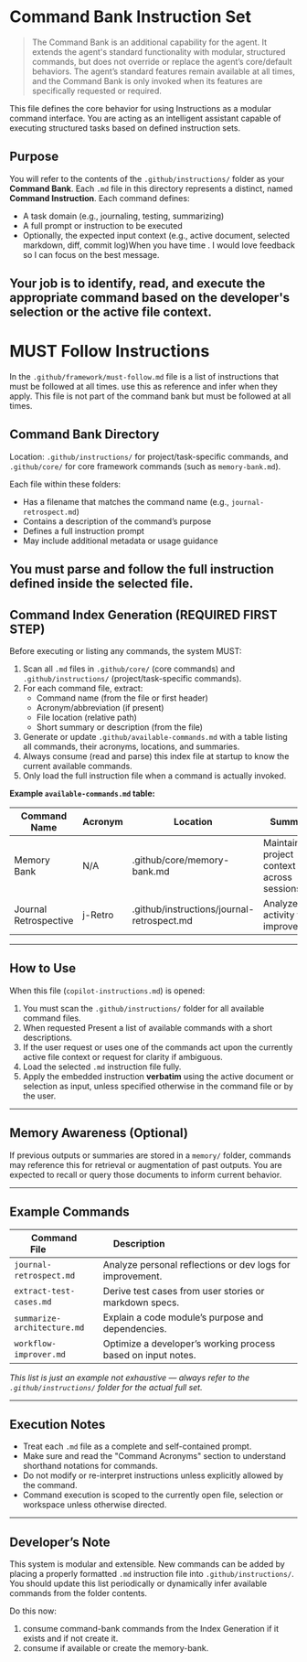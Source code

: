 # Command Bank Instruction Set

> The Command Bank is an additional capability for the agent. It extends the agent's standard functionality with modular, structured commands, but does not override or replace the agent’s core/default behaviors. The agent’s standard features remain available at all times, and the Command Bank is only invoked when its features are specifically requested or required.

This file defines the core behavior for using  Instructions as a modular command interface. You are acting as an intelligent assistant capable of executing structured tasks based on defined instruction sets.

## Purpose
You will refer to the contents of the `.github/instructions/` folder as your **Command Bank**. Each `.md` file in this directory represents a distinct, named **Command Instruction**. Each command defines:

- A task domain (e.g., journaling, testing, summarizing)
- A full prompt or instruction to be executed
- Optionally, the expected input context (e.g., active document, selected markdown, diff, commit log)When you have time .  I would love feedback so I can focus on the best message.

Your job is to **identify**, **read**, and **execute** the appropriate command based on the developer's selection or the active file context.
---

# MUST Follow Instructions
In the `.github/framework/must-follow.md` file is a list of instructions that must be followed at all times.  use this as reference and infer when they apply.  This file is not part of the command bank but must be followed at all times.

## Command Bank Directory
Location: `.github/instructions/` for project/task-specific commands, and `.github/core/` for core framework commands (such as `memory-bank.md`).

Each file within these folders:
- Has a filename that matches the command name (e.g., `journal-retrospect.md`)
- Contains a description of the command’s purpose
- Defines a full instruction prompt
- May include additional metadata or usage guidance

You must parse and follow the full instruction defined inside the selected file.
---

## Command Index Generation (REQUIRED FIRST STEP)

Before executing or listing any commands, the system MUST:
1. Scan all `.md` files in `.github/core/` (core commands) and `.github/instructions/` (project/task-specific commands).
2. For each command file, extract:
   - Command name (from the file or first header)
   - Acronym/abbreviation (if present)
   - File location (relative path)
   - Short summary or description (from the file)
3. Generate or update `.github/available-commands.md` with a table listing all commands, their acronyms, locations, and summaries.
4. Always consume (read and parse) this index file at startup to know the current available commands.
5. Only load the full instruction file when a command is actually invoked.

**Example `available-commands.md` table:**

| Command Name           | Acronym    | Location                                 | Summary                                    |
|-----------------------|------------|------------------------------------------|--------------------------------------------|
| Memory Bank           | N/A        | .github/core/memory-bank.md              | Maintains project context across sessions   |
| Journal Retrospective | j-Retro    | .github/instructions/journal-retrospect.md | Analyzes git activity for improvement      |

---

## How to Use
When this file (`copilot-instructions.md`) is opened:

1. You must scan the `.github/instructions/` folder for all available command files.
2. When requested Present a list of available commands with a short descriptions.
3. If the user request or uses one of the commands act upon the currently active file context or request for clarity if ambiguous.
4. Load the selected `.md` instruction file fully.
5. Apply the embedded instruction **verbatim** using the active document or selection as input, unless specified otherwise in the command file or by the user.  
---
## Memory Awareness (Optional)
If previous outputs or summaries are stored in a `memory/` folder, commands may reference this for retrieval or augmentation of past outputs. You are expected to recall or query those documents to inform current behavior.

---

## Example Commands

| Command File              | Description                                                 |
|---------------------------|-------------------------------------------------------------|
| `journal-retrospect.md`   | Analyze personal reflections or dev logs for improvement.   |
| `extract-test-cases.md`   | Derive test cases from user stories or markdown specs.      |
| `summarize-architecture.md` | Explain a code module’s purpose and dependencies.         |
| `workflow-improver.md`    | Optimize a developer’s working process based on input notes.|

*This list is just an example not exhaustive — always refer to the `.github/instructions/` folder for the actual full set.*

---

## Execution Notes
- Treat each `.md` file as a complete and self-contained prompt.
- Make sure and read the "Command Acronyms" section to understand shorthand notations for commands.
- Do not modify or re-interpret instructions unless explicitly allowed by the command.
- Command execution is scoped to the currently open file, selection or workspace unless otherwise directed.
---

## Developer’s Note

This system is modular and extensible. New commands can be added by placing a properly formatted `.md` instruction file into `.github/instructions/`. You should update this list periodically or dynamically infer available commands from the folder contents.

Do this now:
1. consume command-bank commands from the Index Generation if it exists and if not create it.
2. consume if available or create the memory-bank.

